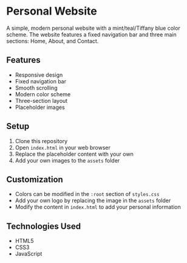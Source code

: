 # Personal Website

A simple, modern personal website with a mint/teal/Tiffany blue color scheme. The website features a fixed navigation bar and three main sections: Home, About, and Contact.

## Features

- Responsive design
- Fixed navigation bar
- Smooth scrolling
- Modern color scheme
- Three-section layout
- Placeholder images

## Setup

1. Clone this repository
2. Open `index.html` in your web browser
3. Replace the placeholder content with your own
4. Add your own images to the `assets` folder

## Customization

- Colors can be modified in the `:root` section of `styles.css`
- Add your own logo by replacing the image in the `assets` folder
- Modify the content in `index.html` to add your personal information

## Technologies Used

- HTML5
- CSS3
- JavaScript 